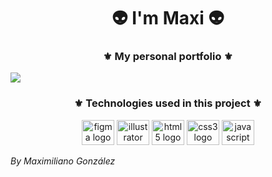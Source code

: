 
<h1 align="center">👽 I'm Maxi 👽</h1>

<h3 align="center"> ⚜ My personal portfolio ⚜ </h3>
<img align="center" src="https://maxig.dev/src/img/previews/MaxiGdev.jpg">

<h3 align="center"> ⚜ Technologies used in this project ⚜ </h3>
<div align="center">
  <img src="https://cdn.jsdelivr.net/gh/devicons/devicon/icons/figma/figma-original.svg" height="40" width="52" alt="figma logo"  />
  <img src="https://cdn.jsdelivr.net/gh/devicons/devicon/icons/illustrator/illustrator-plain.svg" height="40" width="52" alt="illustrator logo"  />
  <img src="https://cdn.jsdelivr.net/gh/devicons/devicon/icons/html5/html5-original.svg" height="40" width="52" alt="html5 logo"  />
  <img src="https://cdn.jsdelivr.net/gh/devicons/devicon/icons/css3/css3-original.svg" height="40" width="52" alt="css3 logo"  />
  <img src="https://cdn.jsdelivr.net/gh/devicons/devicon/icons/javascript/javascript-original.svg" height="40" width="52" alt="javascript logo"  />
</div>

_By Maximiliano González_
